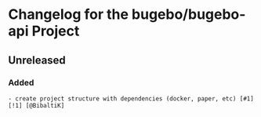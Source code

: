 <!--
Entry with Issues, Pull Request, Author
Example:
- new time entry added [#0000] [!0000] [@BibaltiK]
-->
# Changelog for the bugebo/bugebo-api Project

<!--Example -->

<!-- ### Added --><!-- for new feature --> 

<!-- ### Changed --><!-- for changes in existing functionality. -->

<!-- ### Deprecated --><!-- for soon-to-be removed features -->

<!-- ### Removed --><!-- for now removed features -->

<!-- ### Fixed --><!-- for any bug fixes. -->

<!-- ### Security --><!-- in case of vulnerabilities.  -->

## Unreleased

### Added
    - create project structure with dependencies (docker, paper, etc) [#1] [!1] [@BibaltiK]

<!-- ### Changed --><!-- for changes in existing functionality. -->

<!-- ### Deprecated --><!-- for soon-to-be removed features -->

<!-- ### Removed --><!-- for now removed features -->

<!-- ### Fixed --><!-- for any bug fixes. -->

<!-- ### Security --><!-- in case of vulnerabilities.  -->
